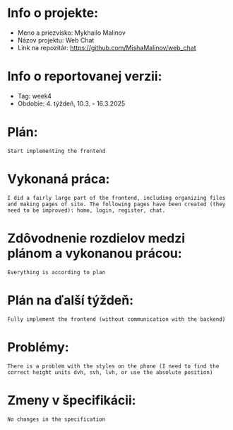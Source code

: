 # Info o projekte:
- Meno a priezvisko: Mykhailo Malinov
- Názov projektu: Web Chat
- Link na repozitár: https://github.com/MishaMalinov/web_chat

# Info o reportovanej verzii:  
- Tag: week4                       
- Obdobie: 4. týždeň, 10.3. - 16.3.2025 

# Plán:
    Start implementing the frontend

# Vykonaná práca:
    I did a fairly large part of the frontend, including organizing files and making pages of site. The following pages have been created (they need to be improved): home, login, register, chat.

# Zdôvodnenie rozdielov medzi plánom a vykonanou prácou:
    Everything is according to plan

# Plán na ďalší týždeň:
    Fully implement the frontend (without communication with the backend) 

# Problémy:
    There is a problem with the styles on the phone (I need to find the correct height units dvh, svh, lvh, or use the absolute position)

# Zmeny v špecifikácii:
    No changes in the specification
 


